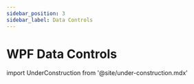 ```yaml
---
sidebar_position: 3
sidebar_label: Data Controls
---
```


# WPF Data Controls

import UnderConstruction from  '@site/under-construction.mdx'

<UnderConstruction />

